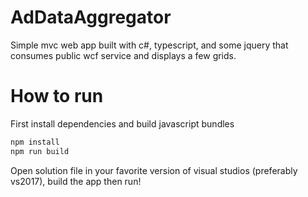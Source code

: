 # AdDataAggregator
Simple mvc web app built with c#, typescript, and some jquery that consumes public wcf service and displays a few grids. 

# How to run
First install dependencies and build javascript bundles
```sh
npm install
npm run build
```

Open solution file in your favorite version of visual studios (preferably vs2017), build the app then run!

